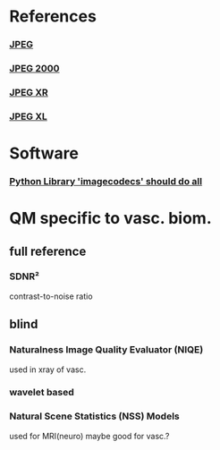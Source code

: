# References
### [JPEG](https://jpeg.org/jpeg/index.html)
### [JPEG 2000](https://jpeg.org/jpeg2000/index.html)
### [JPEG XR](https://jpeg.org/jpegxr/)
### [JPEG XL](https://jpeg.org/jpegxl/)

# Software
### [Python Library 'imagecodecs' should do all](https://pypi.org/project/imagecodecs/)


# QM specific to vasc. biom.
## full reference
### SDNR²
  contrast-to-noise ratio
## blind
### Naturalness Image Quality Evaluator (NIQE)
  used in xray of vasc.
### wavelet based
### Natural Scene Statistics (NSS) Models
  used for MRI(neuro) maybe good for vasc.?
